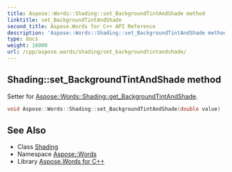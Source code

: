 ```yaml
---
title: Aspose::Words::Shading::set_BackgroundTintAndShade method
linktitle: set_BackgroundTintAndShade
second_title: Aspose.Words for C++ API Reference
description: 'Aspose::Words::Shading::set_BackgroundTintAndShade method. Setter for Aspose::Words::Shading::get_BackgroundTintAndShade in C++.'
type: docs
weight: 16000
url: /cpp/aspose.words/shading/set_backgroundtintandshade/
---
```

## Shading::set_BackgroundTintAndShade method


Setter for [Aspose::Words::Shading::get_BackgroundTintAndShade](../get_backgroundtintandshade/).

```cpp
void Aspose::Words::Shading::set_BackgroundTintAndShade(double value)
```

## See Also

* Class [Shading](../)
* Namespace [Aspose::Words](../../)
* Library [Aspose.Words for C++](../../../)
